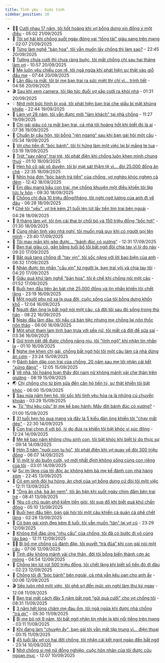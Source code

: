 ```yaml
---
title: Tình yêu - Giới tính
sidebar_position: 10
---
```


<!-- dantri-tinh-yeu-gioi-tinh:START -->
- 👨‍🏫 [Cưới nhau 17 năm, tôi hốt hoảng khi vợ bỗng dưng xin đồng ý một điều](https://dantri.com.vn/tinh-yeu-gioi-tinh/cuoi-nhau-17-nam-toi-hot-hoang-khi-vo-bong-dung-xin-dong-y-mot-dieu-20250921110309862.htm) - 05:02 21/09/2025
- 🦣 [Tôi sợ hãi khi chồng suốt ngày đóng vai “tổng tài” giàu sang trên mạng](https://dantri.com.vn/tinh-yeu-gioi-tinh/toi-so-hai-khi-chong-suot-ngay-dong-vai-tong-tai-giau-sang-tren-mang-20250920211844880.htm) - 02:07 21/09/2025
- 🔭 [Từng làm nghề &quot;bán hoa&quot;, tôi vẫn muốn lấy chồng thì làm sao?](https://dantri.com.vn/tinh-yeu-gioi-tinh/tung-lam-nghe-ban-hoa-toi-van-muon-lay-chong-thi-lam-sao-20250920171804967.htm) - 22:45 20/09/2025
- 🧐 [Tưởng chưa cưới thì chưa ràng buộc, tôi mất chồng chỉ sau hai tháng làm vợ](https://dantri.com.vn/tinh-yeu-gioi-tinh/tuong-chua-cuoi-thi-chua-rang-buoc-toi-mat-chong-chi-sau-hai-thang-lam-vo-20250918133244772.htm) - 10:57 20/09/2025
- 🫶 [Mẹ luôn yêu chiều con rể, tôi ngã ngửa khi phát hiện sự thật vào giỗ đầu mẹ](https://dantri.com.vn/tinh-yeu-gioi-tinh/me-luon-yeu-chieu-con-re-toi-nga-ngua-khi-phat-hien-su-that-vao-gio-dau-me-20250920132111354.htm) - 07:44 20/09/2025
- 💃 [Lần đầu ra mắt, tôi bị mẹ bạn trai ra sức miệt thị chỉ vì... trinh tiết](https://dantri.com.vn/tinh-yeu-gioi-tinh/lan-dau-ra-mat-toi-bi-me-ban-trai-ra-suc-miet-thi-chi-vi-trinh-tiet-20250920031234147.htm) - 04:56 20/09/2025
- 🎬 [Sau khi xem camera, tôi lập tức đuổi vợ sắp cưới ra khỏi nhà](https://dantri.com.vn/tinh-yeu-gioi-tinh/sau-khi-xem-camera-toi-lap-tuc-duoi-vo-sap-cuoi-ra-khoi-nha-20250918110539877.htm) - 01:31 20/09/2025
- 💡 [Nhờ một bức hình bị xoá, tôi phát hiện bạn trai che giấu bí mật khủng khiếp](https://dantri.com.vn/tinh-yeu-gioi-tinh/nho-mot-buc-hinh-bi-xoa-toi-phat-hien-ban-trai-che-giau-bi-mat-khung-khiep-20250919082256779.htm) - 22:44 19/09/2025
- 🙉 [Làm vợ 28 năm, tôi vẫn được mời &quot;làm khách&quot; tại nhà chồng](https://dantri.com.vn/tinh-yeu-gioi-tinh/lam-vo-28-nam-toi-van-duoc-moi-lam-khach-tai-nha-chong-20250917172040029.htm) - 11:27 19/09/2025
- 🚦 [Chị gái giàu có ra mắt bạn trai, cả nhà tôi hoảng hốt khi biết đó là ai](https://dantri.com.vn/tinh-yeu-gioi-tinh/chi-gai-giau-co-ra-mat-ban-trai-ca-nha-toi-hoang-hot-khi-biet-do-la-ai-20250919121459484.htm) - 07:36 19/09/2025
- 🥸 [Chuẩn bị cầu hôn, tôi bỗng &quot;rén ngang&quot; sau khi bạn gái hỏi một câu](https://dantri.com.vn/tinh-yeu-gioi-tinh/chuan-bi-cau-hon-toi-bong-ren-ngang-sau-khi-ban-gai-hoi-mot-cau-20250915171257585.htm) - 05:34 19/09/2025
- 🤡 [Vợ cho tiền đi &quot;bóc bánh&quot;, tôi hí hửng làm một việc lại bị mắng te tua](https://dantri.com.vn/tinh-yeu-gioi-tinh/vo-cho-tien-di-boc-banh-toi-hi-hung-lam-mot-viec-lai-bi-mang-te-tua-20250919053528630.htm) - 03:19 19/09/2025
- 🦩 [Trót &quot;say nắng&quot; trai trẻ, tôi phát điên khi chồng luôn khen mình chung thuỷ](https://dantri.com.vn/tinh-yeu-gioi-tinh/trot-say-nang-trai-tre-toi-phat-dien-khi-chong-luon-khen-minh-chung-thuy-20250918201110227.htm) - 01:10 19/09/2025
- 🤡 [Hẹn hò cô gái vô duyên, tôi bị mạt sát thậm tệ vì... đòi 25.000 đồng ăn chè](https://dantri.com.vn/tinh-yeu-gioi-tinh/hen-ho-co-gai-vo-duyen-toi-bi-mat-sat-tham-te-vi-doi-25000-dong-an-che-20250918130353612.htm) - 22:35 18/09/2025
- 🌊 [Nhìn hóa đơn “bóc bánh trả tiền” của chồng, vợ nghèo khóc nghẹn cả đêm](https://dantri.com.vn/tinh-yeu-gioi-tinh/nhin-hoa-don-boc-banh-tra-tien-cua-chong-vo-ngheo-khoc-nghen-ca-dem-20250918164303911.htm) - 12:42 18/09/2025
- 🐘 [Em dâu mang bầu con trai, mẹ chồng khuyên một điều khiến tôi lập tức ly hôn](https://dantri.com.vn/tinh-yeu-gioi-tinh/em-dau-mang-bau-con-trai-me-chong-khuyen-mot-dieu-khien-toi-lap-tuc-ly-hon-20250918163016507.htm) - 09:30 18/09/2025
- 🚀 [Chồng chỉ đưa 10 triệu đồng/tháng, tôi nghi ngờ lương của anh đi về đâu](https://dantri.com.vn/tinh-yeu-gioi-tinh/chong-chi-dua-10-trieu-dongthang-toi-nghi-ngo-luong-cua-anh-di-ve-dau-20250917213909698.htm) - 06:28 18/09/2025
- 🕴 [Chê tôi &quot;yếu&quot;, vợ trẻ kém 21 tuổi lén lút lấy tiền tìm trai bên ngoài](https://dantri.com.vn/tinh-yeu-gioi-tinh/che-toi-yeu-vo-tre-kem-21-tuoi-len-lut-lay-tien-tim-trai-ben-ngoai-20250915112806910.htm) - 04:28 18/09/2025
- 🚀 [9 tháng làm vợ, tôi ôm cái thai bị chối bỏ và 150 triệu đồng &quot;bốc hơi&quot;](https://dantri.com.vn/tinh-yeu-gioi-tinh/9-thang-lam-vo-toi-om-cai-thai-bi-choi-bo-va-150-trieu-dong-boc-hoi-20250915181554992.htm) - 01:30 18/09/2025
- 👺 [Cùng nhân tình vào nhà nghỉ, tôi muốn ngã quỵ khi có người gọi tên mình](https://dantri.com.vn/tinh-yeu-gioi-tinh/cung-nhan-tinh-vao-nha-nghi-toi-muon-nga-quy-khi-co-nguoi-goi-ten-minh-20250917113916375.htm) - 23:40 17/09/2025
- 💄 [Tôi may mắn khi gặp được… “bánh đúc có xương”](https://dantri.com.vn/tinh-yeu-gioi-tinh/toi-may-man-khi-gap-duoc-banh-duc-co-xuong-20250916150613816.htm) - 12:31 17/09/2025
- 🌊 [Bạn trai giàu có, gần bằng tuổi bố tôi bất ngờ đòi chia tay vì lý do này](https://dantri.com.vn/tinh-yeu-gioi-tinh/ban-trai-giau-co-gan-bang-tuoi-bo-toi-bat-ngo-doi-chia-tay-vi-ly-do-nay-20250917161919669.htm) - 09:20 17/09/2025
- 🚦 [Bắt quả tang chồng đi &quot;tay vịn&quot;, tôi sốc nặng với lời bao biện của anh](https://dantri.com.vn/tinh-yeu-gioi-tinh/bat-qua-tang-chong-di-tay-vin-toi-soc-nang-voi-loi-bao-bien-cua-anh-20250917113242514.htm) - 06:32 17/09/2025
- 👹 [Nhận được tin nhắn &quot;cầu xin&quot; từ người lạ, bạn trai vội vã chia tay tôi](https://dantri.com.vn/tinh-yeu-gioi-tinh/nhan-duoc-tin-nhan-cau-xin-tu-nguoi-la-ban-trai-voi-va-chia-tay-toi-20250915131756472.htm) - 04:20 17/09/2025
- 🚀 [Giấu quá khứ làm nghề &quot;bán hoa&quot;, tôi ê chề khi chồng nói một câu](https://dantri.com.vn/tinh-yeu-gioi-tinh/giau-qua-khu-lam-nghe-ban-hoa-toi-e-che-khi-chong-noi-mot-cau-20250916153135320.htm) - 01:52 17/09/2025
- 🌁 [Buổi hẹn đầu tiên ăn bát chè 25.000 đồng và tin nhắn khiến tôi chết lặng](https://dantri.com.vn/tinh-yeu-gioi-tinh/buoi-hen-dau-tien-an-bat-che-25000-dong-va-tin-nhan-khien-toi-chet-lang-20250916200125393.htm) - 23:19 16/09/2025
- 🧰 [Một người phụ nữ xa lạ qua đời, cuộc sống của tôi bỗng dưng khốn khổ](https://dantri.com.vn/tinh-yeu-gioi-tinh/mot-nguoi-phu-nu-xa-la-qua-doi-cuoc-song-cua-toi-bong-dung-khon-kho-20250910222510453.htm) - 12:04 16/09/2025
- 🦅 [Người đàn ông lạ bất ngờ nói một câu, cả đời tôi sau đó sống trong thù hận](https://dantri.com.vn/tinh-yeu-gioi-tinh/nguoi-dan-ong-la-bat-ngo-noi-mot-cau-ca-doi-toi-sau-do-song-trong-thu-han-20250916102451976.htm) - 08:22 16/09/2025
- 🌈 [Ngày đầu làm dâu, tôi nấu cả bàn tiệc nhưng mẹ chồng lại nôn thốc nôn tháo](https://dantri.com.vn/tinh-yeu-gioi-tinh/ngay-dau-lam-dau-toi-nau-ca-ban-tiec-nhung-me-chong-lai-non-thoc-non-thao-20250916090630866.htm) - 06:00 16/09/2025
- 🌋 [Một phút tham lam tình ban trưa với sếp nữ, tôi mất cả đời để sửa sai](https://dantri.com.vn/tinh-yeu-gioi-tinh/mot-phut-tham-lam-tinh-ban-trua-voi-sep-nu-toi-mat-ca-doi-de-sua-sai-20250916083654632.htm) - 03:36 16/09/2025
- 👺 [Giữ trinh tiết để được chồng nâng niu, tôi &quot;tỉnh ngộ&quot; khi nhận tin nhắn lạ](https://dantri.com.vn/tinh-yeu-gioi-tinh/giu-trinh-tiet-de-duoc-chong-nang-niu-toi-tinh-ngo-khi-nhan-tin-nhan-la-20250915015706923.htm) - 01:10 16/09/2025
- 🎃 [Nghe mẹ khen chị gái, chồng bất ngờ hỏi tôi một câu làm cả nhà dừng ăn cơm](https://dantri.com.vn/tinh-yeu-gioi-tinh/nghe-me-khen-chi-gai-chong-bat-ngo-hoi-toi-mot-cau-lam-ca-nha-dung-an-com-20250912144413941.htm) - 23:24 15/09/2025
- 🤓 [Đánh bầm dập con trai của chồng, 20 năm sau mẹ tôi nhận cái kết &quot;xứng đáng&quot;](https://dantri.com.vn/tinh-yeu-gioi-tinh/danh-bam-dap-con-trai-cua-chong-20-nam-sau-me-toi-nhan-cai-ket-xung-dang-20250914162521649.htm) - 12:05 15/09/2025
- 🤠 [Về nhà, tôi hoảng loạn thấy đôi nam nữ không mảnh vải che thân trên giường](https://dantri.com.vn/tinh-yeu-gioi-tinh/ve-nha-toi-hoang-loan-thay-doi-nam-nu-khong-manh-vai-che-than-tren-giuong-20250914165935697.htm) - 08:19 15/09/2025
- 🌏 [Chị chồng cho từ bỉm sữa đến căn hộ tiền tỷ, sự thật khiến tôi bật khóc](https://dantri.com.vn/tinh-yeu-gioi-tinh/chi-chong-cho-tu-bim-sua-den-can-ho-tien-ty-su-that-khien-toi-bat-khoc-20250913012545669.htm) - 06:00 15/09/2025
- 🚀 [Sau nửa năm hẹn hò, tôi sốc khi tình yêu hóa ra là những cú chuyển khoản](https://dantri.com.vn/tinh-yeu-gioi-tinh/sau-nua-nam-hen-ho-toi-soc-khi-tinh-yeu-hoa-ra-la-nhung-cu-chuyen-khoan-20250914033513617.htm) - 03:29 15/09/2025
- 🏊 [Từ &quot;thư kêu cứu” bị mẹ kế bạo hành: Mấy đời bánh đúc có xương?](https://dantri.com.vn/tinh-yeu-gioi-tinh/tu-thu-keu-cuu-bi-me-ke-bao-hanh-may-doi-banh-duc-co-xuong-20250914095309012.htm) - 01:00 15/09/2025
- 🦒 [31 tuổi hẹn hò qua mạng và đây là 5 kiểu đàn ông khiến tôi &quot;chạy mất dép&quot;](https://dantri.com.vn/tinh-yeu-gioi-tinh/31-tuoi-hen-ho-qua-mang-va-day-la-5-kieu-dan-ong-khien-toi-chay-mat-dep-20250915013746132.htm) - 22:30 14/09/2025
- 💂 [Con trai chọn ở với bố, lý do đưa ra khiến tôi bật khóc vì xúc động](https://dantri.com.vn/tinh-yeu-gioi-tinh/con-trai-chon-o-voi-bo-ly-do-dua-ra-khien-toi-bat-khoc-vi-xuc-dong-20250913105937561.htm) - 12:24 14/09/2025
- 💫 [Mẹ kế bao năm không chịu sinh con, tôi bật khóc khi biết lý do thực sự](https://dantri.com.vn/tinh-yeu-gioi-tinh/me-ke-bao-nam-khong-chiu-sinh-con-toi-bat-khoc-khi-biet-ly-do-thuc-su-20250914161258771.htm) - 09:14 14/09/2025
- 🧠 [Hơn 3 năm &quot;nuôi con tu hú&quot;, tôi phát điên khi vợ quay về đòi 300 triệu đồng](https://dantri.com.vn/tinh-yeu-gioi-tinh/hon-3-nam-nuoi-con-tu-hu-toi-phat-dien-khi-vo-quay-ve-doi-300-trieu-dong-20250912171652416.htm) - 06:07 14/09/2025
- 🎡 [Vì một lý do buồn cười, vợ mới nhất định không sống cùng con riêng của tôi](https://dantri.com.vn/tinh-yeu-gioi-tinh/vi-mot-ly-do-buon-cuoi-vo-moi-nhat-dinh-khong-song-cung-con-rieng-cua-toi-20250914100047206.htm) - 03:01 14/09/2025
- 😺 [Sự im lặng của tôi độc ác không kém bà mẹ kế đánh con nhà hàng xóm](https://dantri.com.vn/tinh-yeu-gioi-tinh/su-im-lang-cua-toi-doc-ac-khong-kem-ba-me-ke-danh-con-nha-hang-xom-20250913170801766.htm) - 22:45 13/09/2025
- 🥰 [Cô em sinh đôi hư hỏng, ăn chơi của vợ bỗng dưng cứ đòi tôi một việc](https://dantri.com.vn/tinh-yeu-gioi-tinh/co-em-sinh-doi-hu-hong-an-choi-cua-vo-bong-dung-cu-doi-toi-mot-viec-20250913160005921.htm) - 12:11 13/09/2025
- 🐲 [&quot;Ông ăn chả, bà ăn nem&quot;, tôi ân hận khi suốt ngày chìm đắm bên trai trẻ](https://dantri.com.vn/tinh-yeu-gioi-tinh/ong-an-cha-ba-an-nem-toi-an-han-khi-suot-ngay-chim-dam-ben-trai-tre-20250912211720267.htm) - 08:41 13/09/2025
- 🌝 [Yêu cô chủ quán phở kiếm tiền giỏi, tôi sụp đổ khi biết quá khứ chấn động](https://dantri.com.vn/tinh-yeu-gioi-tinh/yeu-co-chu-quan-pho-kiem-tien-gioi-toi-sup-do-khi-biet-qua-khu-chan-dong-20250909115415818.htm) - 05:10 13/09/2025
- 🐲 [Buổi hẹn đầu tiên, bạn gái hỏi tôi một câu khiến cả quán cà phê chết lặng](https://dantri.com.vn/tinh-yeu-gioi-tinh/buoi-hen-dau-tien-ban-gai-hoi-toi-mot-cau-khien-ca-quan-ca-phe-chet-lang-20250913025919718.htm) - 02:26 13/09/2025
- 📝 [Có bạn gái xinh đẹp kém 8 tuổi, tôi vẫn muốn &quot;tán&quot; lại vợ cũ](https://dantri.com.vn/tinh-yeu-gioi-tinh/co-ban-gai-xinh-dep-kem-8-tuoi-toi-van-muon-tan-lai-vo-cu-20250913062831130.htm) - 23:29 12/09/2025
- 🦏 [Không thể đáp ứng &quot;nhu cầu&quot; của chồng, tôi đã có bước đi vô cùng táo bạo](https://dantri.com.vn/tinh-yeu-gioi-tinh/khong-the-dap-ung-nhu-cau-cua-chong-toi-da-co-buoc-di-vo-cung-tao-bao-20250911215541391.htm) - 12:11 12/09/2025
- 🧑‍🏫 [Bị bố mẹ chồng cũ đánh đập, tôi quyết “trả đũa” khi con gái nói một câu](https://dantri.com.vn/tinh-yeu-gioi-tinh/bi-bo-me-chong-cu-danh-dap-toi-quyet-tra-dua-khi-con-gai-noi-mot-cau-20250909183025924.htm) - 07:06 12/09/2025
- 🦍 [Tỉnh dậy không mảnh vải che thân, đời tôi bỗng biến thành cơn ác mộng](https://dantri.com.vn/tinh-yeu-gioi-tinh/tinh-day-khong-manh-vai-che-than-doi-toi-bong-bien-thanh-con-ac-mong-20250912114426781.htm) - 04:54 12/09/2025
- 🌋 [Chồng lén lút rút 500 triệu đồng, tôi chết lặng khi biết số tiền đó đi đâu](https://dantri.com.vn/tinh-yeu-gioi-tinh/chong-len-lut-rut-500-trieu-dong-toi-chet-lang-khi-biet-so-tien-do-di-dau-20250911181613462.htm) - 02:23 12/09/2025
- 💯 [Chồng tôi đi “bóc bánh” bên ngoài, cả nhà vẫn kêu oan cho anh ấy](https://dantri.com.vn/tinh-yeu-gioi-tinh/chong-toi-di-boc-banh-ben-ngoai-ca-nha-van-keu-oan-cho-anh-ay-20250911141750091.htm) - 00:06 12/09/2025
- 🎬 [Sếp luôn nhờ một việc, tôi ghê sợ đến mức xin nghỉ làm thư ký ngay](https://dantri.com.vn/tinh-yeu-gioi-tinh/sep-luon-nho-mot-viec-toi-ghe-so-den-muc-xin-nghi-lam-thu-ky-ngay-20250911155456296.htm) - 12:08 11/09/2025
- 📝 [Bạn trai mất cách đây 5 năm bất ngờ “gửi quà cưới&quot; cho vợ chồng tôi](https://dantri.com.vn/tinh-yeu-gioi-tinh/ban-trai-mat-cach-day-5-nam-bat-ngo-gui-qua-cuoi-cho-vo-chong-toi-20250910150648336.htm) - 08:31 11/09/2025
- 🧐 [3 năm hết lòng chăm mẹ đau ốm, tôi ngã ngửa khi được nhà chồng &quot;trả ơn&quot;](https://dantri.com.vn/tinh-yeu-gioi-tinh/3-nam-het-long-cham-me-dau-om-toi-nga-ngua-khi-duoc-nha-chong-tra-on-20250909154942547.htm) - 05:30 11/09/2025
- 🤠 [Bị mẹ bỏ rơi 9 năm, tôi bất ngờ nhận tin nhắn lạ khi nổi tiếng trên mạng](https://dantri.com.vn/tinh-yeu-gioi-tinh/bi-me-bo-roi-9-nam-toi-bat-ngo-nhan-tin-nhan-la-khi-noi-tieng-tren-mang-20250911093615258.htm) - 03:11 11/09/2025
- 💼 [Khi đang làm &quot;chuyện ấy&quot;, bạn gái tôi vẫn mất tập trung vì... điện thoại](https://dantri.com.vn/tinh-yeu-gioi-tinh/khi-dang-lam-chuyen-ay-ban-gai-toi-van-mat-tap-trung-vi-dien-thoai-20250911071356858.htm) - 00:15 11/09/2025
- 💪 [45 tuổi lấy vợ có hai đời chồng, tôi nhận cái kết ngọt ngào đến bất ngờ](https://dantri.com.vn/tinh-yeu-gioi-tinh/45-tuoi-lay-vo-co-hai-doi-chong-toi-nhan-cai-ket-ngot-ngao-den-bat-ngo-20250911061340492.htm) - 23:14 10/09/2025
- 💂 [Nhờ chồng si mê nữ đồng nghiệp, cuộc hôn nhân của tôi được cứu ngoạn mục](https://dantri.com.vn/tinh-yeu-gioi-tinh/nho-chong-si-me-nu-dong-nghiep-cuoc-hon-nhan-cua-toi-duoc-cuu-ngoan-muc-20250910152650765.htm) - 12:07 10/09/2025<!-- dantri-tinh-yeu-gioi-tinh:END -->
